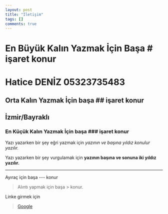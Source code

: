 ```yaml
---
layout: post
title: "İletişim"
tags: []
comments: true
---
```


# En Büyük Kalın Yazmak İçin Başa # işaret konur
# Hatice DENİZ 05323735483
## Orta Kalın Yazmak İçin başa ## işaret konur
## İzmir/Bayraklı
### En Küçük Kalın Yazmak İçin başa ### işaret konur

Yazı yazarken bir şey eğri yazmak için *yazının ve başına yıldız konulur yazılır.* 

Yazı yazarken bir şey vurgulamak için **yazının başına ve sonuna iki yıldız yazılır.** 



---

Ayıraç için başa --- konur


> Alıntı yapmak için başa > konur.


Linke girmek için 

> [Google](https://www.google.com)
